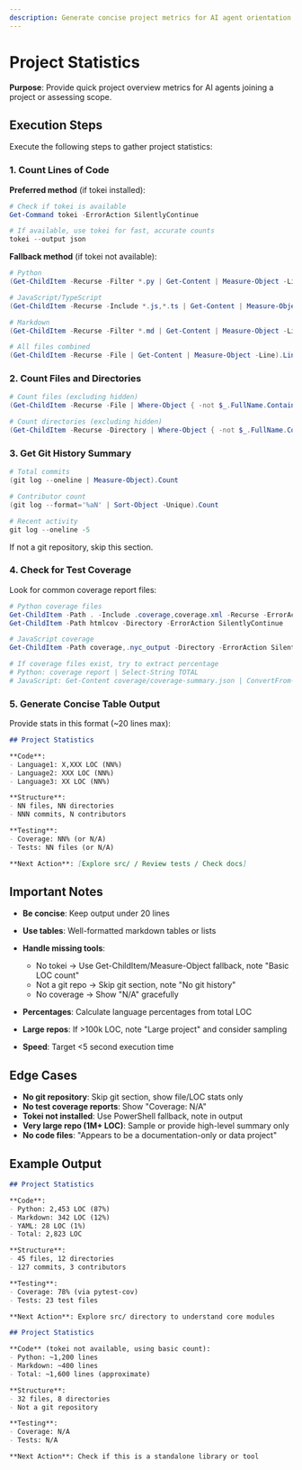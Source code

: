 ```yaml
---
description: Generate concise project metrics for AI agent orientation
---
```


# Project Statistics

**Purpose**: Provide quick project overview metrics for AI agents joining a project or assessing scope.

## Execution Steps

Execute the following steps to gather project statistics:

### 1. Count Lines of Code

**Preferred method** (if tokei installed):
```powershell
# Check if tokei is available
Get-Command tokei -ErrorAction SilentlyContinue

# If available, use tokei for fast, accurate counts
tokei --output json
```

**Fallback method** (if tokei not available):
```powershell
# Python
(Get-ChildItem -Recurse -Filter *.py | Get-Content | Measure-Object -Line).Lines

# JavaScript/TypeScript
(Get-ChildItem -Recurse -Include *.js,*.ts | Get-Content | Measure-Object -Line).Lines

# Markdown
(Get-ChildItem -Recurse -Filter *.md | Get-Content | Measure-Object -Line).Lines

# All files combined
(Get-ChildItem -Recurse -File | Get-Content | Measure-Object -Line).Lines
```

### 2. Count Files and Directories

```powershell
# Count files (excluding hidden)
(Get-ChildItem -Recurse -File | Where-Object { -not $_.FullName.Contains('\.') }).Count

# Count directories (excluding hidden)
(Get-ChildItem -Recurse -Directory | Where-Object { -not $_.FullName.Contains('\.') }).Count
```

### 3. Get Git History Summary

```powershell
# Total commits
(git log --oneline | Measure-Object).Count

# Contributor count
(git log --format='%aN' | Sort-Object -Unique).Count

# Recent activity
git log --oneline -5
```

If not a git repository, skip this section.

### 4. Check for Test Coverage

Look for common coverage report files:
```powershell
# Python coverage files
Get-ChildItem -Path . -Include .coverage,coverage.xml -Recurse -ErrorAction SilentlyContinue
Get-ChildItem -Path htmlcov -Directory -ErrorAction SilentlyContinue

# JavaScript coverage
Get-ChildItem -Path coverage,.nyc_output -Directory -ErrorAction SilentlyContinue

# If coverage files exist, try to extract percentage
# Python: coverage report | Select-String TOTAL
# JavaScript: Get-Content coverage/coverage-summary.json | ConvertFrom-Json
```

### 5. Generate Concise Table Output

Provide stats in this format (~20 lines max):

```markdown
## Project Statistics

**Code**:
- Language1: X,XXX LOC (NN%)
- Language2: XXX LOC (NN%)
- Language3: XX LOC (NN%)

**Structure**:
- NN files, NN directories
- NNN commits, N contributors

**Testing**:
- Coverage: NN% (or N/A)
- Tests: NN files (or N/A)

**Next Action**: [Explore src/ / Review tests / Check docs]
```

## Important Notes

- **Be concise**: Keep output under 20 lines
- **Use tables**: Well-formatted markdown tables or lists
- **Handle missing tools**:
  - No tokei → Use Get-ChildItem/Measure-Object fallback, note "Basic LOC count"
  - Not a git repo → Skip git section, note "No git history"
  - No coverage → Show "N/A" gracefully

- **Percentages**: Calculate language percentages from total LOC
- **Large repos**: If >100k LOC, note "Large project" and consider sampling
- **Speed**: Target <5 second execution time

## Edge Cases

- **No git repository**: Skip git section, show file/LOC stats only
- **No test coverage reports**: Show "Coverage: N/A"
- **Tokei not installed**: Use PowerShell fallback, note in output
- **Very large repo (1M+ LOC)**: Sample or provide high-level summary only
- **No code files**: "Appears to be a documentation-only or data project"

## Example Output

```markdown
## Project Statistics

**Code**:
- Python: 2,453 LOC (87%)
- Markdown: 342 LOC (12%)
- YAML: 28 LOC (1%)
- Total: 2,823 LOC

**Structure**:
- 45 files, 12 directories
- 127 commits, 3 contributors

**Testing**:
- Coverage: 78% (via pytest-cov)
- Tests: 23 test files

**Next Action**: Explore src/ directory to understand core modules
```

```markdown
## Project Statistics

**Code** (tokei not available, using basic count):
- Python: ~1,200 lines
- Markdown: ~400 lines
- Total: ~1,600 lines (approximate)

**Structure**:
- 32 files, 8 directories
- Not a git repository

**Testing**:
- Coverage: N/A
- Tests: N/A

**Next Action**: Check if this is a standalone library or tool
```
